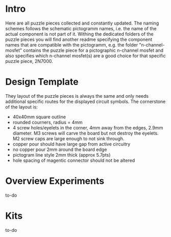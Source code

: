 # Intro

Here are all puzzle pieces collected and constantly updated. The naming schemes follows the schematic pictogramm names, i.e. the name of the actual component is not part of it. Withing the dedicated folders of the puzzle pieces you will find another readme specifying the component names that are compatible with the pictogramm, e.g. the folder "n-channel-mosfet" contains the puzzle piece for a pictographic n-channel mosfet and also specifies which n-channel mosfet(s) are a good choice for that specific puzzle piece, 2N7000.

# Design Template

They layout of the puzzle pieces is always the same and only needs additional specific routes for the displayed circuit symbols. The cornerstone of the layout is:
* 40x40mm square outline
* rounded courners, radius = 4mm
* 4 screw holes/eyelets in the corner, 4mm away from the edges, 2.9mm diameter. M3 screws will carve the board but not destroy the eyelets. M2 screw caps are large enough to not sink through.
* copper pour should have large gap from active circuitry
* no copper pour 2mm around the board edge
* pictogram line style 2mm thick (approx 5.7pts)
* hole spacing of magentic connector should not be altered

# Overview Experiments

to-do

# Kits

to-do
